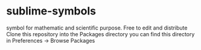 # sublime-symbols
symbol for mathematic and scientific purpose. Free to edit and distribute
Clone this repository into the Packages directory
you can find this directory in Preferences → Browse Packages
